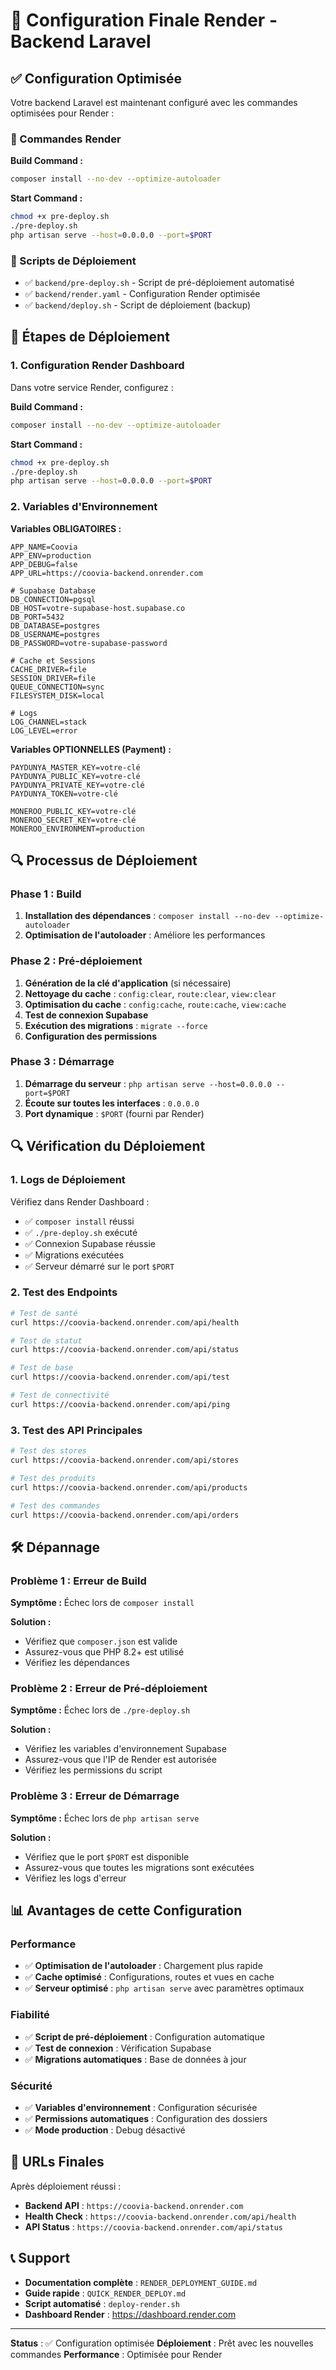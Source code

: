 # 🚀 Configuration Finale Render - Backend Laravel

## ✅ Configuration Optimisée

Votre backend Laravel est maintenant configuré avec les commandes optimisées pour Render :

### 🔧 Commandes Render

**Build Command :**
```bash
composer install --no-dev --optimize-autoloader
```

**Start Command :**
```bash
chmod +x pre-deploy.sh
./pre-deploy.sh
php artisan serve --host=0.0.0.0 --port=$PORT
```

### 📁 Scripts de Déploiement

- ✅ `backend/pre-deploy.sh` - Script de pré-déploiement automatisé
- ✅ `backend/render.yaml` - Configuration Render optimisée
- ✅ `backend/deploy.sh` - Script de déploiement (backup)

## 🚀 Étapes de Déploiement

### 1. Configuration Render Dashboard

Dans votre service Render, configurez :

**Build Command :**
```bash
composer install --no-dev --optimize-autoloader
```

**Start Command :**
```bash
chmod +x pre-deploy.sh
./pre-deploy.sh
php artisan serve --host=0.0.0.0 --port=$PORT
```

### 2. Variables d'Environnement

**Variables OBLIGATOIRES :**
```env
APP_NAME=Coovia
APP_ENV=production
APP_DEBUG=false
APP_URL=https://coovia-backend.onrender.com

# Supabase Database
DB_CONNECTION=pgsql
DB_HOST=votre-supabase-host.supabase.co
DB_PORT=5432
DB_DATABASE=postgres
DB_USERNAME=postgres
DB_PASSWORD=votre-supabase-password

# Cache et Sessions
CACHE_DRIVER=file
SESSION_DRIVER=file
QUEUE_CONNECTION=sync
FILESYSTEM_DISK=local

# Logs
LOG_CHANNEL=stack
LOG_LEVEL=error
```

**Variables OPTIONNELLES (Payment) :**
```env
PAYDUNYA_MASTER_KEY=votre-clé
PAYDUNYA_PUBLIC_KEY=votre-clé
PAYDUNYA_PRIVATE_KEY=votre-clé
PAYDUNYA_TOKEN=votre-clé

MONEROO_PUBLIC_KEY=votre-clé
MONEROO_SECRET_KEY=votre-clé
MONEROO_ENVIRONMENT=production
```

## 🔍 Processus de Déploiement

### Phase 1 : Build
1. **Installation des dépendances** : `composer install --no-dev --optimize-autoloader`
2. **Optimisation de l'autoloader** : Améliore les performances

### Phase 2 : Pré-déploiement
1. **Génération de la clé d'application** (si nécessaire)
2. **Nettoyage du cache** : `config:clear`, `route:clear`, `view:clear`
3. **Optimisation du cache** : `config:cache`, `route:cache`, `view:cache`
4. **Test de connexion Supabase**
5. **Exécution des migrations** : `migrate --force`
6. **Configuration des permissions**

### Phase 3 : Démarrage
1. **Démarrage du serveur** : `php artisan serve --host=0.0.0.0 --port=$PORT`
2. **Écoute sur toutes les interfaces** : `0.0.0.0`
3. **Port dynamique** : `$PORT` (fourni par Render)

## 🔍 Vérification du Déploiement

### 1. Logs de Déploiement

Vérifiez dans Render Dashboard :
- ✅ `composer install` réussi
- ✅ `./pre-deploy.sh` exécuté
- ✅ Connexion Supabase réussie
- ✅ Migrations exécutées
- ✅ Serveur démarré sur le port `$PORT`

### 2. Test des Endpoints

```bash
# Test de santé
curl https://coovia-backend.onrender.com/api/health

# Test de statut
curl https://coovia-backend.onrender.com/api/status

# Test de base
curl https://coovia-backend.onrender.com/api/test

# Test de connectivité
curl https://coovia-backend.onrender.com/api/ping
```

### 3. Test des API Principales

```bash
# Test des stores
curl https://coovia-backend.onrender.com/api/stores

# Test des produits
curl https://coovia-backend.onrender.com/api/products

# Test des commandes
curl https://coovia-backend.onrender.com/api/orders
```

## 🛠️ Dépannage

### Problème 1 : Erreur de Build
**Symptôme :** Échec lors de `composer install`

**Solution :**
- Vérifiez que `composer.json` est valide
- Assurez-vous que PHP 8.2+ est utilisé
- Vérifiez les dépendances

### Problème 2 : Erreur de Pré-déploiement
**Symptôme :** Échec lors de `./pre-deploy.sh`

**Solution :**
- Vérifiez les variables d'environnement Supabase
- Assurez-vous que l'IP de Render est autorisée
- Vérifiez les permissions du script

### Problème 3 : Erreur de Démarrage
**Symptôme :** Échec lors de `php artisan serve`

**Solution :**
- Vérifiez que le port `$PORT` est disponible
- Assurez-vous que toutes les migrations sont exécutées
- Vérifiez les logs d'erreur

## 📊 Avantages de cette Configuration

### Performance
- ✅ **Optimisation de l'autoloader** : Chargement plus rapide
- ✅ **Cache optimisé** : Configurations, routes et vues en cache
- ✅ **Serveur optimisé** : `php artisan serve` avec paramètres optimaux

### Fiabilité
- ✅ **Script de pré-déploiement** : Configuration automatique
- ✅ **Test de connexion** : Vérification Supabase
- ✅ **Migrations automatiques** : Base de données à jour

### Sécurité
- ✅ **Variables d'environnement** : Configuration sécurisée
- ✅ **Permissions automatiques** : Configuration des dossiers
- ✅ **Mode production** : Debug désactivé

## 🎯 URLs Finales

Après déploiement réussi :
- **Backend API** : `https://coovia-backend.onrender.com`
- **Health Check** : `https://coovia-backend.onrender.com/api/health`
- **API Status** : `https://coovia-backend.onrender.com/api/status`

## 📞 Support

- **Documentation complète** : `RENDER_DEPLOYMENT_GUIDE.md`
- **Guide rapide** : `QUICK_RENDER_DEPLOY.md`
- **Script automatisé** : `deploy-render.sh`
- **Dashboard Render** : https://dashboard.render.com

---

**Status** : ✅ Configuration optimisée
**Déploiement** : Prêt avec les nouvelles commandes
**Performance** : Optimisée pour Render
